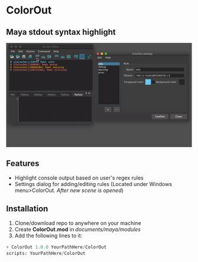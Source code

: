 # ColorOut

## Maya stdout syntax highlight

![demo](docs/images/demo.gif)

## Features

- Highlight console output based on user's regex rules
- Settings dialog for adding/editing rules (Located under Windows menu>ColorOut. *After new scene is opened*)

## Installation

 1. Clone/download repo to anywhere on your machine
 2. Create **ColorOut.mod** in *documents/maya/modules*
 3. Add the following lines to it:

```python
+ ColorOut 1.0.0 YourPathHere/ColorOut
scripts: YourPathHere/ColorOut
```
